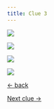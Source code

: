 ```yaml
---
title: Clue 3
---
```


<div class="gallery">

  ![](/images/r.png)

  ![](/images/you.png)

  ![](/images/poor.jpg)

  ![](/images/lee.jpg)
</div>


<div class="page-navigation">

[← back](/2)

  <a href="/4" class="clue-link">Next clue →</a>

</div>
